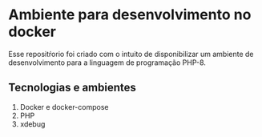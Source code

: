 # Ambiente para desenvolvimento no docker
Esse repositŕorio foi criado com o intuito de disponibilizar um ambiente de desenvolvimento para a linguagem de programação PHP-8.

## Tecnologias e ambientes
 
1. Docker e docker-compose 
2. PHP
3. xdebug